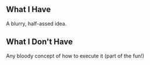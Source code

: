## What I Have

A blurry, half-assed idea.

## What I Don't Have

Any bloody concept of how to execute it (part of the fun!)